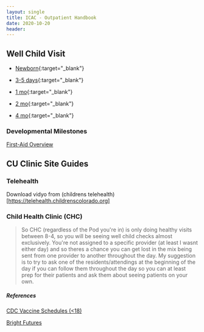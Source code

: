 ```yaml
---
layout: single
title: ICAC - Outpatient Handbook
date: 2020-10-20
header:
---
```


## Well Child Visit

- [Newborn](https://documentcloud.adobe.com/link/track?uri=urn:aaid:scds:US:e2cdab9a-6bfa-436b-b61c-17b9a6a4f913#page=25){:target="_blank"}

- [3-5 days](https://documentcloud.adobe.com/link/track?uri=urn:aaid:scds:US:e2cdab9a-6bfa-436b-b61c-17b9a6a4f913#page=31){:target="_blank"}

- [1 mo](https://documentcloud.adobe.com/link/track?uri=urn:aaid:scds:US:e2cdab9a-6bfa-436b-b61c-17b9a6a4f913#page=35){:target="_blank"}

- [2 mo](https://documentcloud.adobe.com/link/track?uri=urn:aaid:scds:US:e2cdab9a-6bfa-436b-b61c-17b9a6a4f913#page=41){:target="_blank"}

- [4 mo](https://documentcloud.adobe.com/link/track?uri=urn:aaid:scds:US:e2cdab9a-6bfa-436b-b61c-17b9a6a4f913#page=45){:target="_blank"}


### Developmental Milestones

[First-Aid Overview](https://drive.google.com/file/d/1wW5KGUm40HPNepHpLPbXa5Ps4MrvSB-Q/view?usp=sharing)


## CU Clinic Site Guides

### Telehealth

Download vidyo from (childrens telehealth)[https://telehealth.childrenscolorado.org]



### Child Health Clinic (CHC)

>So CHC (regardless of the Pod you're in) is only doing healthy visits between 8-4, so you will be seeing well child checks almost exclusively.
>You're not assigned to a specific provider (at least I wasnt either day) and so theres a chance you can get lost in the mix being sent from one provider to another throughout the day.
>My suggestion is to try to ask one of the residents/attendings at the beginning of the day if you can follow them throughout the day so you can at least prep for their patients and ask them about seeing patients on your own. 

##### References

[CDC Vaccine Schedules (<18)](https://www.cdc.gov/vaccines/schedules/hcp/imz/child-adolescent.html)

[Bright Futures](https://drive.google.com/file/d/18bGnYX9h69IOjFLxy5CJjhK8TOnX7Sar/view?usp=sharing)
